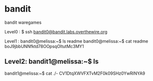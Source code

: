 # bandit
bandit waregames


Level0 : 
$ ssh bandit0@bandit.labs.overthewire.org

Level1 :
bandit0@melissa:~$ ls
readme
bandit0@melissa:~$ cat readme
boJ9jbbUNNfktd78OOpsqOltutMc3MY1

Level2:
bandit1@melissa:~$ ls
-
bandit1@melissa:~$ cat ./-
CV1DtqXWVFXTvM2F0k09SHz0YwRINYA9

